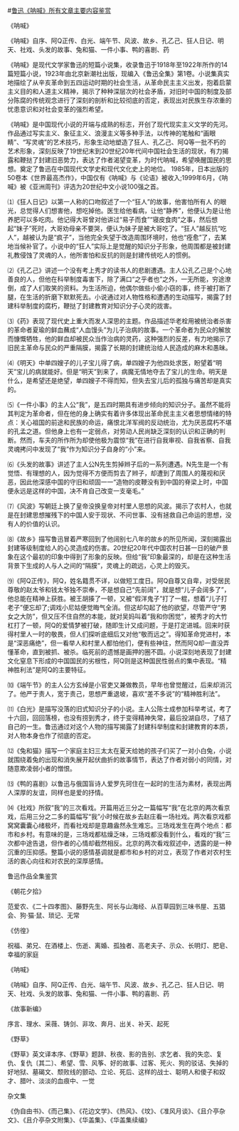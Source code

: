 #[鲁迅《呐喊》所有文章主要内容鉴赏](https://www.vrrw.net/wx/10120.html)

《呐喊》

《呐喊》自序、阿Q正传、白光、端午节、风波、故乡、孔乙己、狂人日记、明天、社戏、头发的故事、兔和猫、一件小事、鸭的喜剧、药

《呐喊》是现代文学家鲁迅的短篇小说集，收录鲁迅于1918年至1922年所作的14篇短篇小说，1923年由北京新潮社出版，现编入《鲁迅全集》第1卷。小说集真实地描绘了从辛亥革命到五四运动时期的社会生活，从革命民主主义出发，抱着启蒙主义目的和人道主义精神，揭示了种种深层次的社会矛盾，对旧时中国的制度及部分陈腐的传统观念进行了深刻的剖析和比较彻底的否定，表现出对民族生存浓重的忧患意识和对社会变革的强烈希望。

《呐喊》是中国现代小说的开端与成熟的标志，开创了现代现实主义文学的先河。作品通过写实主义、象征主义、浪漫主义等多种手法，以传神的笔触和“画眼睛”、“写灵魂”的艺术技巧，形象生动地塑造了狂人、孔乙己、阿Q等一批不朽的艺术形象，深刻反映了19世纪末到20世纪20年代间中国社会生活的现状，有力揭露和鞭挞了封建旧恶势力，表达了作者渴望变革，为时代呐喊，希望唤醒国民的思想。奠定了鲁迅在中国现代文学史和现代文化史上的地位。 1985年，日本出版的50卷本《世界最高杰作》，中国仅有《呐喊》与《论语》被收入;1999年6月，《呐喊》被《亚洲周刊》评选为20世纪中文小说100强之首。



⑴《狂人日记》以第一人称的口吻叙述了一个“狂人”的故事，他害怕所有人 的眼光，总觉得人们想害他，想吃掉他。医生给他看病，让他“静养”，他便认为是让他养肥可以多吃肉。他记得大哥曾对他讲过“易子而食”“寝皮食肉”之事，然后想起“妹子”死时，大哥劝母亲不要哭，便认为妹子是被大哥吃了。“狂人”越反抗“吃人”，越被认为是“疯子”，当他完全失望于改造周围环境时，他也“痊愈”了，去某地当候补官了。小说中的“狂人”实际上是觉醒的知识分子形象，他周围都是被封建礼教侵蚀了灵魂的人，他所害怕和反抗的则是封建传统吃人的惯例。

⑵《孔乙己》讲述一个没有考上秀才的读书人的悲剧遭遇。主人公孔乙己是个心地善良的人，但他在科举制度毒害下，除了满口“之乎者也”之外，一无所能，穷途潦倒，成了人们取笑的资料。为生活所迫，他偶尔做些小偷小窃的事，终于被打断了腿，在生活的折磨下默默死去。小说通过对人物性格和遭遇的生动描写，揭露了封建科举制度的腐朽，鞭挞了封建教育对知识分子心灵的戕害。

⑶《药》表现了现代史上重大而发人深思的主题。作品描述华老栓用被统治者杀害的革命者夏瑜的鲜血蘸成“人血馒头”为儿子治病的故事。一个革命者为民众的解放而慷慨牺牲，他的鲜血却被民众当作治病的灵药，这种强烈的反差，有力地揭示了旧民主革命与民众的严重隔膜，揭露了长期的封建统治给人民造成的麻木和愚昧。

⑷《明天》中单四嫂子的儿子宝儿得了病，单四嫂子为他四处求医，盼望着“明天”宝儿的病就能好。但是“明天”到来了，病魔无情地夺去了宝儿的生命。明天是什么，是希望还是绝望，单四嫂子不得而知，但失去宝儿后的孤独与痛苦却是真实的。

⑸《一件小事》的主人公“我”，是五四时期具有进步倾向的知识分子。虽然不能将其判定为革命者，但在他的身上确实有着许多体现出革命民主主义者思想情绪的特点：关心祖国的前途和民族的命运，痛恨北洋军阀的反动统治，尤为厌恶腐朽不堪的孔孟之道。但他身上也有一定弱点，对劳动人民尚缺乏深刻的认识和正确的判断。然而，车夫的所作所为却使他极为震惊“我”在进行自我审视、自我省察、自我灵魂拷问中发现了“我”作为知识分子自身的“小”来。

⑹《头发的故事》讲述了主人公N先生剪掉辫子后的一系列遭遇。N先生是一个有觉悟、有理想的人，因为觉得不方便而剪去了辫子，却遭到了周围人的蔑视和厌恶，因此他深感中国的守旧和顽固一一“造物的皮鞭没有到中国的脊梁上时，中国便永远是这样的中国，决不肯自己改变一支毫毛。”

⑺《风波》写朝廷上换了皇帝没换皇帝对村里人思想的风波。揭示了农村人，也就是在封建思想摧残下的中国人安于现状、不问世事、没有拯救自己命运的思想，没有人的价值的认识。

⑻《故乡》描写鲁迅冒着严寒回到了他阔别七八年的故乡的所见所闻，深刻揭露出封建等级制度给人的心灵造成的伤害。20世纪20年代中国农村日甚一日的破产景象在这个最初的印象中得到了形象的反映。但给“我”印象最深的，却是在这种生活背景下生成的人与人之间的“隔膜”，灵魂上的疏远，心灵上的毁灭。

⑼《阿Q正传》，阿Q，姓名籍贯不详，以做短工度日。阿Q自尊又自卑，对受居民尊敬的赵太爷和钱太爷独不崇奉，不是想自己“先前阔”，就是想“儿子会阔多了”，他总能在精神上获胜。被王胡揍了一顿，又被“假洋鬼子”打了一棍，想着“儿子打老子”便忘却了;调戏小尼姑便觉晦气全消。但这却勾起了他的欲望，尽管严守“男女之大防”，但又压不住自然的本能，就对吴妈叫着“我和你困觉”，被秀才的大竹杠打了一顿，阿Q的爱情梦被打破，随即生计又成问题，于是打定进城。回来时获得村里人一时的敬畏，但人们探听底细后又对他“敬而远之”。得知革命党进村，本是“深恶痛绝”，但一看举人和村里人都怕他们，便有些神往，然而阿Q却一直没弄懂革命，直到被抓、被杀。临死前的遗憾是画押的圈不圆。小说深刻地表现了封建文化窒息下形成的中国国民的劣根性，阿Q则是这种国民性弱点的集中表现。“精神胜利法”是阿Q的主要特征。

⑽《端午节》的主人公方玄绰是小官吏又兼做教员，早年也曾觉醒过，后来却消沉了。他严于责人，宽于责己，思想严重退坡，喜欢“差不多说”的“精神胜利法”。

⑾《白光》是描写没落的旧式知识分子的小说。主人公陈士成参加科举考试，考了十六回，回回落榜，也没有捞到秀才，终于变得精神失常，最后投湖自尽，了结了自己的一生。鲁迅通过对这个人物的描写揭露了封建科举制度和封建教育的本质，对人物本身也作了彻底的否定。

⑿《兔和猫》描写一个家庭主妇三太太在夏天给她的孩子们买了一对小白兔，小说就围绕着兔的出现和消失展开起伏曲折的故事情节，表达了作者对弱小的同情，对随意欺凌弱小者的憎恨。

⒀《鸭的喜剧》以鲁迅与俄国盲诗人爱罗先珂住在一起时的生活为素材，表现出两人深厚的友谊，同样也是爱的抒情。

⒁《社戏》所叙“我”的三次看戏。开篇用近三分之一篇幅写“我”在北京的两次看京戏，后用三分之二多的篇幅写“我”小时候在故乡去赵庄看一场社戏。两次看京戏都窝窝囊囊心绪极坏，而看社戏却是意趣盎然永生难忘。三场戏发生在两个地点：都市和乡村。有意味的是，三场戏都枯燥乏味，三场戏都没看到什么，看戏的“我”三次都中途告退，但作者的心情却截然相反。北京的两次看戏叙述中，透露的是一种沉重的压抑感。整篇小说的感情基调就是都市和乡村的对立，表现了作者对农村生活的衷心向往和对农民的深厚感情。

鲁迅作品全集鉴赏

《朝花夕拾》

范爱农、《二十四孝图》、藤野先生、阿长与山海经、从百草园到三味书屋、五猖会、狗·猫·鼠、琐记、无常

《仿徨》

祝福、弟兄、在酒楼上、伤逝、离婚、孤独者、高老夫子、示众、长明灯、肥皂、幸福的家庭

《呐喊》

《呐喊》自序、阿Q正传、白光、端午节、风波、故乡、孔乙己、狂人日记、明天、社戏、头发的故事、兔和猫、一件小事、鸭的喜剧、药

《故事新编》

序言、理水、采薇、铸剑、非攻、奔月、出关、补天、起死

《野草》

《野草》英文译本序、《野草》题辞、秋夜、影的告别、求乞者、我的失恋、复仇、复仇〔其二〕、希望、雪、风筝、好的故事、过客、死火、狗的驳诘、失掉的好地狱、墓碣文、颓败线的颤动、立论、死后、这样的战士、聪明人和傻子和奴才、腊叶、淡淡的血痕中、一觉

杂文集

《伪自由书》、《而己集》、《花边文学》、《热风》、《坟》、《准风月谈》、《且介亭杂文》、《且介亭杂文附集》、《华盖集》、《华盖集续编》

